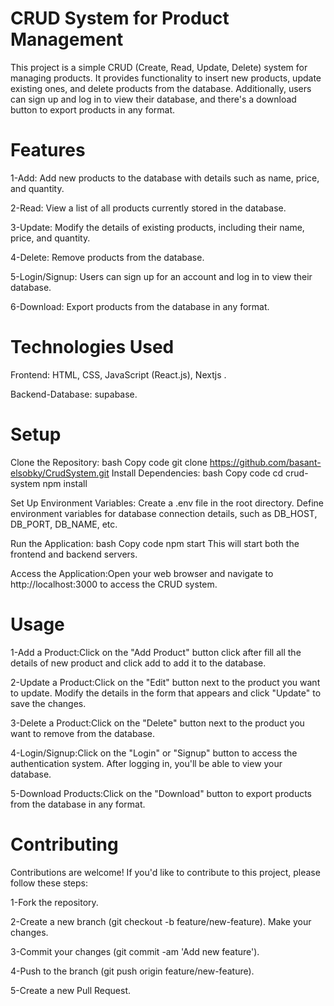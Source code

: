 # CRUD System for Product Management
This project is a simple CRUD (Create, Read, Update, Delete) system for managing products. It provides functionality to insert new products, update existing ones, and delete products from the database. Additionally, users can sign up and log in to view their database, and there's a download button to export products in any format.

# Features
1-Add: Add new products to the database with details such as name, price, and quantity. 

2-Read: View a list of all products currently stored in the database. 

3-Update: Modify the details of existing products, including their name, price, and quantity. 

4-Delete: Remove products from the database. 

5-Login/Signup: Users can sign up for an account and log in to view their database.

6-Download: Export products from the database in any format.

# Technologies Used
Frontend: HTML, CSS, JavaScript (React.js), Nextjs .

Backend-Database: supabase.

# Setup
Clone the Repository: bash Copy code git clone https://github.com/basant-elsobky/CrudSystem.git Install Dependencies: bash Copy code cd crud-system npm install

Set Up Environment Variables: Create a .env file in the root directory. Define environment variables for database connection details, such as DB_HOST, DB_PORT, DB_NAME, etc.

Run the Application: bash Copy code npm start This will start both the frontend and backend servers.

Access the Application:Open your web browser and navigate to http://localhost:3000 to access the CRUD system.

# Usage
1-Add a Product:Click on the "Add Product" button click after fill all the details of new product and click add to add it to the database. 

2-Update a Product:Click on the "Edit" button next to the product you want to update. Modify the details in the form that appears and click "Update" to save the changes. 

3-Delete a Product:Click on the "Delete" button next to the product you want to remove from the database. 

4-Login/Signup:Click on the "Login" or "Signup" button to access the authentication system. After logging in, you'll be able to view your database. 

5-Download Products:Click on the "Download" button to export products from the database in any format.

# Contributing

Contributions are welcome! If you'd like to contribute to this project, please follow these steps: 

1-Fork the repository. 

2-Create a new branch (git checkout -b feature/new-feature). Make your changes. 

3-Commit your changes (git commit -am 'Add new feature').

4-Push to the branch (git push origin feature/new-feature).

5-Create a new Pull Request.
